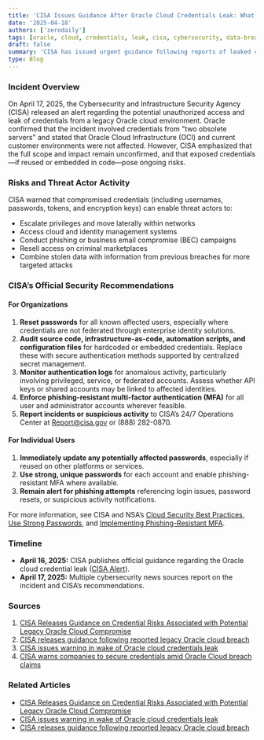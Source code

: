 ```yaml
---
title: 'CISA Issues Guidance After Oracle Cloud Credentials Leak: What Organizations Must Do'
date: '2025-04-18'
authors: ['zerodaily']
tags: [oracle, cloud, credentials, leak, cisa, cybersecurity, data-breach, incident-response]
draft: false
summary: 'CISA has issued urgent guidance following reports of leaked credentials from legacy Oracle cloud servers. Here’s what happened, what’s at risk, and the steps organizations must take to secure their environments.'
type: Blog
---
```


### Incident Overview

On April 17, 2025, the Cybersecurity and Infrastructure Security Agency (CISA) released an alert regarding the potential unauthorized access and leak of credentials from a legacy Oracle cloud environment. Oracle confirmed that the incident involved credentials from "two obsolete servers" and stated that Oracle Cloud Infrastructure (OCI) and current customer environments were not affected. However, CISA emphasized that the full scope and impact remain unconfirmed, and that exposed credentials—if reused or embedded in code—pose ongoing risks.

### Risks and Threat Actor Activity

CISA warned that compromised credentials (including usernames, passwords, tokens, and encryption keys) can enable threat actors to:
- Escalate privileges and move laterally within networks
- Access cloud and identity management systems
- Conduct phishing or business email compromise (BEC) campaigns
- Resell access on criminal marketplaces
- Combine stolen data with information from previous breaches for more targeted attacks

### CISA’s Official Security Recommendations

#### For Organizations
1. **Reset passwords** for all known affected users, especially where credentials are not federated through enterprise identity solutions.
2. **Audit source code, infrastructure-as-code, automation scripts, and configuration files** for hardcoded or embedded credentials. Replace these with secure authentication methods supported by centralized secret management.
3. **Monitor authentication logs** for anomalous activity, particularly involving privileged, service, or federated accounts. Assess whether API keys or shared accounts may be linked to affected identities.
4. **Enforce phishing-resistant multi-factor authentication (MFA)** for all user and administrator accounts wherever feasible.
5. **Report incidents or suspicious activity** to CISA’s 24/7 Operations Center at Report@cisa.gov or (888) 282-0870.

#### For Individual Users
1. **Immediately update any potentially affected passwords**, especially if reused on other platforms or services.
2. **Use strong, unique passwords** for each account and enable phishing-resistant MFA where available.
3. **Remain alert for phishing attempts** referencing login issues, password resets, or suspicious activity notifications.

For more information, see CISA and NSA’s [Cloud Security Best Practices](https://www.cisa.gov/news-events/alerts/2024/03/07/cisa-and-nsa-release-cybersecurity-information-sheets-cloud-security-best-practices), [Use Strong Passwords](https://www.cisa.gov/secure-our-world/use-strong-passwords), and [Implementing Phishing-Resistant MFA](https://www.cisa.gov/sites/default/files/2023-01/fact-sheet-implementing-phishing-resistant-mfa-508c.pdf).

### Timeline
- **April 16, 2025:** CISA publishes official guidance regarding the Oracle cloud credential leak ([CISA Alert](https://www.cisa.gov/news-events/alerts/2025/04/16/cisa-releases-guidance-credential-risks-associated-potential-legacy-oracle-cloud-compromise)).
- **April 17, 2025:** Multiple cybersecurity news sources report on the incident and CISA’s recommendations.

### Sources
1. [CISA Releases Guidance on Credential Risks Associated with Potential Legacy Oracle Cloud Compromise](https://www.cisa.gov/news-events/alerts/2025/04/16/cisa-releases-guidance-credential-risks-associated-potential-legacy-oracle-cloud-compromise)
2. [CISA releases guidance following reported legacy Oracle cloud breach](https://sdaho.org/2025/04/17/cisa-releases-guidance-following-reported-legacy-oracle-cloud-breach/)
3. [CISA issues warning in wake of Oracle cloud credentials leak](https://www.itpro.com/security/cisa-oracle-security-advisory)
4. [CISA warns companies to secure credentials amid Oracle Cloud breach claims](https://www.cybersecuritydive.com/news/cisa-secure-credentials-oracle-cloud-data/745613/)

### Related Articles
- [CISA Releases Guidance on Credential Risks Associated with Potential Legacy Oracle Cloud Compromise](/blog/2025-04-16-cisa-releases-guidance-credential-risks-associated-potential-legacy-oracle-cloud-compromise)
- [CISA issues warning in wake of Oracle cloud credentials leak](/blog/2025-04-18-oracle-cloud-credentials-leak-cisa-guidance)
- [CISA releases guidance following reported legacy Oracle cloud breach](/blog/2025-04-17-cisa-releases-guidance-following-reported-legacy-oracle-cloud-breach)
